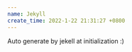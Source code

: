 ```yaml
---
name: Jekyll
create_time: 2022-1-22 21:31:27 +0800
---
```


Auto generate by jekell at initialization :)
